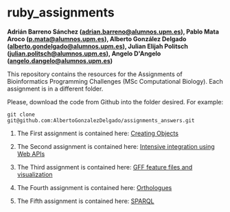 # ruby_assignments
**Adrián Barreno Sánchez (adrian.barreno@alumnos.upm.es), Pablo Mata Aroco (p.mata@alumnos.upm.es), Alberto González Delgado (alberto.gondelgado@alumnos.upm.es), Julian Elijah Politsch (julian.politsch@alumnos.upm.es), Angelo D'Angelo (angelo.dangelo@alumnos.upm.es)**

This repository contains the resources for the Assignments of Bioinformatics Programming Challenges (MSc Computational Biology). Each assignment is in a different folder.

Please, download the code from Github into the folder desired. For example: 

```
git clone git@github.com:AlbertoGonzalezDelgado/assignments_answers.git
```

1. The First assignment is contained here: [Creating Objects](creating_objects/)

2. The Second assignment is contained here: [Intensive integration using Web APIs](intensive_integration/)

3. The Third assignment is contained here: [GFF feature files and visualization](gff_features_visualization/)

4. The Fourth assignment is contained here: [Orthologues](orthologues/)

5. The Fifth assignment is contained here: [SPARQL](SPARQL/)
